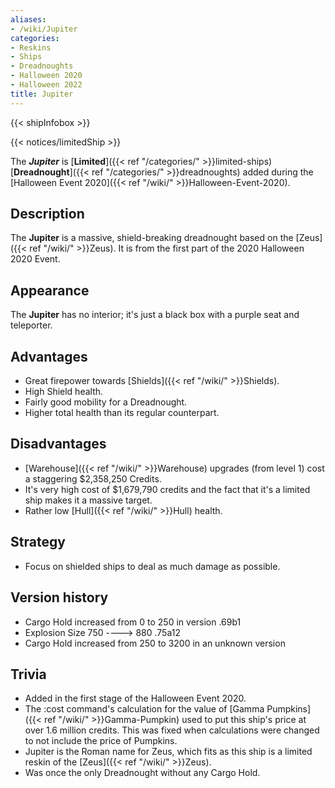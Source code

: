 ```yaml
---
aliases:
- /wiki/Jupiter
categories:
- Reskins
- Ships
- Dreadnoughts
- Halloween 2020
- Halloween 2022
title: Jupiter
---  
```


{{< shipInfobox >}}   

{{< notices/limitedShip >}} 

The **_Jupiter_** is [**Limited**]({{< ref "/categories/" >}}limited-ships) [**Dreadnought**]({{< ref "/categories/" >}}dreadnoughts) added during the [Halloween Event 2020]({{< ref "/wiki/" >}}Halloween-Event-2020). 

## Description

The **Jupiter** is a massive, shield-breaking dreadnought based on the [Zeus]({{< ref "/wiki/" >}}Zeus). It is from the first part of the 2020 Halloween 2020 Event.

## Appearance

The **Jupiter** has no interior; it's just a black box with a purple seat and teleporter.

## Advantages

- Great firepower towards [Shields]({{< ref "/wiki/" >}}Shields).
- High Shield health.
- Fairly good mobility for a Dreadnought.
- Higher total health than its regular counterpart.

## Disadvantages

- [Warehouse]({{< ref "/wiki/" >}}Warehouse) upgrades (from level 1) cost a staggering $2,358,250 Credits.
- It's very high cost of $1,679,790 credits and the fact that it's a limited ship makes it a massive target.
- Rather low [Hull]({{< ref "/wiki/" >}}Hull) health.

## Strategy

- Focus on shielded ships to deal as much damage as possible.

## Version history 

- Cargo Hold increased from 0 to 250 in version .69b1
- Explosion Size 750 ----> 880 .75a12
- Cargo Hold increased from 250 to 3200 in an unknown version

## Trivia

- Added in the first stage of the Halloween Event 2020.
- The :cost command's calculation for the value of [Gamma Pumpkins]({{< ref "/wiki/" >}}Gamma-Pumpkin) used to put this ship's price at over 1.6 million credits. This was fixed when calculations were changed to not include the price of Pumpkins.
- Jupiter is the Roman name for Zeus, which fits as this ship is a limited reskin of the [Zeus]({{< ref "/wiki/" >}}Zeus).
- Was once the only Dreadnought without any Cargo Hold.
